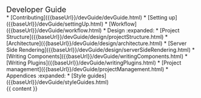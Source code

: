 <include src="headers/header.md" />

<div id="flex-body">
  <nav id="site-nav" class="fixed-header-padding">
    <div class="site-nav-top">
      <div class="font-weight-bold mb-2" style="font-size: 1.25rem;">Developer Guide</div>
    </div>
    <div class="nav-component slim-scroll">
      <site-nav>
* [Contributing]({{baseUrl}}/devGuide/devGuide.html)
* [Setting up]({{baseUrl}}/devGuide/settingUp.html)
* [Workflow]({{baseUrl}}/devGuide/workflow.html)
* Design :expanded:
  * [Project Structure]({{baseUrl}}/devGuide/design/projectStructure.html)
  * [Architecture]({{baseUrl}}/devGuide/design/architecture.html)
  * [Server Side Rendering]({{baseUrl}}/devGuide/design/serverSideRendering.html)
* [Writing Components]({{baseUrl}}/devGuide/writingComponents.html)
* [Writing Plugins]({{baseUrl}}/devGuide/writingPlugins.html)
* [Project management]({{baseUrl}}/devGuide/projectManagement.html)
* Appendices :expanded:
  * [Style guides]({{baseUrl}}/devGuide/styleGuides.html)
      </site-nav>
    </div>
  </nav>
  <div id="content-wrapper" class="fixed-header-padding">
    {{ content }}
  </div>
  <nav id="page-nav" class="fixed-header-padding">
    <div class="nav-component slim-scroll">
      <page-nav />
    </div>
  </nav>
</div>

<include src="footers/footer.md" />
